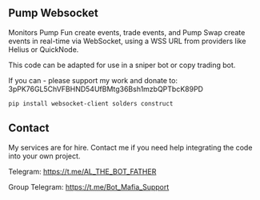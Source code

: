 ## Pump Websocket ##

Monitors Pump Fun create events, trade events, and Pump Swap create events in real-time via WebSocket, using a WSS URL from providers like Helius or QuickNode. 

This code can be adapted for use in a sniper bot or copy trading bot.

If you can - please support my work and donate to: 3pPK76GL5ChVFBHND54UfBMtg36Bsh1mzbQPTbcK89PD

```
pip install websocket-client solders construct
```

## Contact ##

My services are for hire. Contact me if you need help integrating the code into your own project.

Telegram: https://t.me/AL_THE_BOT_FATHER

Group Telegram: https://t.me/Bot_Mafia_Support
